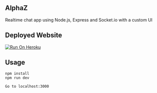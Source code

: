 ## AlphaZ
Realtime chat app using Node.js, Express and Socket.io with a custom UI


## Deployed Website

[![Run On Heroku](https://heroku-badge.herokuapp.com/?app=heroku-badge)](https://alphaz-chat.herokuapp.com)

## Usage
```
npm install
npm run dev

Go to localhost:3000
```
